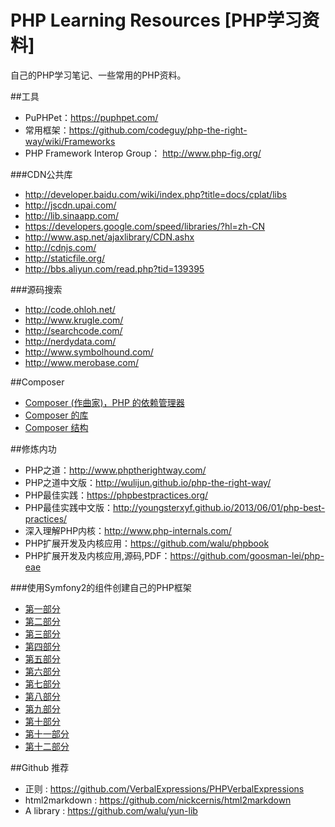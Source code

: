 # PHP Learning Resources [PHP学习资料]

自己的PHP学习笔记、一些常用的PHP资料。

##工具

* PuPHPet：https://puphpet.com/
* 常用框架：https://github.com/codeguy/php-the-right-way/wiki/Frameworks
* PHP Framework Interop Group： http://www.php-fig.org/

###CDN公共库
* http://developer.baidu.com/wiki/index.php?title=docs/cplat/libs
* http://jscdn.upai.com/
* http://lib.sinaapp.com/
* https://developers.google.com/speed/libraries/?hl=zh-CN
* http://www.asp.net/ajaxlibrary/CDN.ashx
* http://cdnjs.com/
* http://staticfile.org/
* http://bbs.aliyun.com/read.php?tid=139395

###源码搜索
* http://code.ohloh.net/
* http://www.krugle.com/
* http://searchcode.com/
* http://nerdydata.com/
* http://www.symbolhound.com/
* http://www.merobase.com/

##Composer 
* [Composer (作曲家)，PHP 的依赖管理器](https://github.com/huanghua581/notes/blob/master/PHP/composer/00-intro.md)
* [Composer 的库](https://github.com/huanghua581/notes/blob/master/PHP/composer/02-libraries.md)
* [Composer 结构](https://github.com/huanghua581/notes/blob/master/PHP/composer/04-schema.md)


##修炼内功

* PHP之道：http://www.phptherightway.com/
* PHP之道中文版：http://wulijun.github.io/php-the-right-way/
* PHP最佳实践：https://phpbestpractices.org/
* PHP最佳实践中文版：http://youngsterxyf.github.io/2013/06/01/php-best-practices/
* 深入理解PHP内核：http://www.php-internals.com/
* PHP扩展开发及内核应用：https://github.com/walu/phpbook
* PHP扩展开发及内核应用,源码,PDF：https://github.com/goosman-lei/php-eae

###使用Symfony2的组件创建自己的PHP框架

* [第一部分](https://github.com/huanghua581/notes/tree/master/PHP/symfony/create-your-own-framework-on-top-of-the-symfony2-components/1.md) 
* [第二部分](https://github.com/huanghua581/notes/tree/master/PHP/symfony/create-your-own-framework-on-top-of-the-symfony2-components/2.md) 
* [第三部分](https://github.com/huanghua581/notes/tree/master/PHP/symfony/create-your-own-framework-on-top-of-the-symfony2-components/3.md) 
* [第四部分](https://github.com/huanghua581/notes/tree/master/PHP/symfony/create-your-own-framework-on-top-of-the-symfony2-components/4.md) 
* [第五部分](https://github.com/huanghua581/notes/tree/master/PHP/symfony/create-your-own-framework-on-top-of-the-symfony2-components/5.md) 
* [第六部分](https://github.com/huanghua581/notes/tree/master/PHP/symfony/create-your-own-framework-on-top-of-the-symfony2-components/6.md)  
* [第七部分](https://github.com/huanghua581/notes/tree/master/PHP/symfony/create-your-own-framework-on-top-of-the-symfony2-components/7.md) 
* [第八部分](https://github.com/huanghua581/notes/tree/master/PHP/symfony/create-your-own-framework-on-top-of-the-symfony2-components/8.md)
* [第九部分](https://github.com/huanghua581/notes/tree/master/PHP/symfony/create-your-own-framework-on-top-of-the-symfony2-components/9.md) 
* [第十部分](https://github.com/huanghua581/notes/tree/master/PHP/symfony/create-your-own-framework-on-top-of-the-symfony2-components/10.md) 
* [第十一部分](https://github.com/huanghua581/notes/tree/master/PHP/symfony/create-your-own-framework-on-top-of-the-symfony2-components/11.md) 
* [第十二部分](https://github.com/huanghua581/notes/tree/master/PHP/symfony/create-your-own-framework-on-top-of-the-symfony2-components/12.md) 


##Github 推荐

* 正则 : https://github.com/VerbalExpressions/PHPVerbalExpressions
* html2markdown : https://github.com/nickcernis/html2markdown
* A library : https://github.com/walu/yun-lib